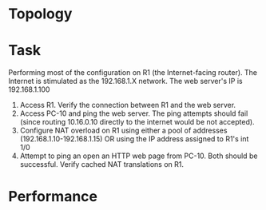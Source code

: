 # Topology 
# Task 

Performing most of the configuration on R1 (the Internet-facing router). The Internet is stimulated as the 192.168.1.X network. 
The web server's IP is 192.168.1.100

1. Access R1. Verify the connection between R1 and the web server.
2. Access PC-10 and ping the web server. The ping attempts should fail (since routing 10.16.0.10 directly to the internet would be not accepted).
3. Configure NAT overload on R1 using either a pool of addresses (192.168.1.10-192.168.1.15) OR using the IP address assigned to R1's int 1/0
4. Attempt to ping an open an HTTP web page from PC-10. Both should be successful. Verify cached NAT translations on R1. 

# Performance 

